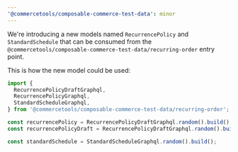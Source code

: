 ```yaml
---
'@commercetools/composable-commerce-test-data': minor
---
```


We're introducing a new models named `RecurrencePolicy` and `StandardSchedule` that can be consumed from the `@commercetools/composable-commerce-test-data/recurring-order` entry point.

This is how the new model could be used:

```ts
import {
  RecurrencePolicyDraftGraphql,
  RecurrencePolicyGraphql,
  StandardScheduleGraphql,
} from '@commercetools/composable-commerce-test-data/recurring-order';

const recurrencePolicy = RecurrencePolicyDraftGraphql.random().build();
const recurrencePolicyDraft = RecurrencePolicyDraftGraphql.random().build();

const standardSchedule = StandardScheduleGraphql.random().build();
```
